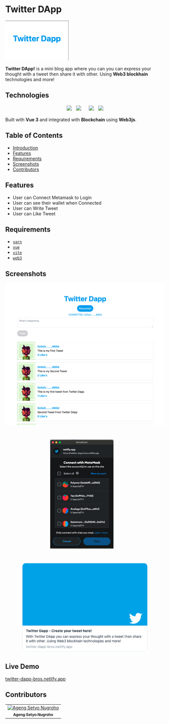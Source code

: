 # Twitter DApp

<p align="left">
    <img width="200" src="./screenshots/logo.png">
</p>
<b>Twitter DApp!</b> is a mini blog app where you can you can express your thought with a tweet then share it with other. Using <b>Web3 blockhain</b> technologies and more!

## Technologies

<div align="center" style="margin-bottom: 20px">
     <image align="center" width="80" src='./src/assets/logo.svg' />
     <image align="center" width="80" src='./src/assets/Vitejs-logo.svg' style="margin: 0 10px" />
     <image align="center" width="80" src='./src/assets/web3js-seeklogo.svg' style="margin: 0 10px" />
     <image align="center" width="90" src='./src/assets/MetaMask_Fox.svg' />
</div>

<p align="left">
  Built with <b>Vue 3</b> and integrated with <b>Blockchain</b> using <b>Web3js</b>.
</p>

## Table of Contents

- [Introduction](#introduction)
- [Features](#features)
- [Requirements](#requirements)
- [Screenshots](#screenshots)
- [Contributors](#contributors)

## Features

- User can Connect Metamask to Login
- User can see their wallet when Connected
- User can Write Tweet
- User can Like Tweet

## Requirements

- [`yarn`](https://yarnpkg.com)
- [`vue`](https://vuejs.org)
- [`vite`](https://vitejs.dev)
- [`web3`](https://web3js.readthedocs.io)

## Screenshots

<div align="center">
    <img width="768" src="./screenshots/web.png">
    <img style="margin: 42px 20px 0 0" width="200" src="./screenshots/wallet.png">
    <img style="margin-top: 42px" width="400" src="./screenshots/meta-data.png">
</div>

## Live Demo

<a href="https://twitter-dapp-bros.netlify.app/">
  twitter-dapp-bros.netlify.app
</a>

## Contributors

  <table>
    <tr>
      <td align="center">
        <a href="https://github.com/melankolia">
         <img width="100" src="https://avatars2.githubusercontent.com/u/35604017?s=460&v=4" alt="Ageng Setyo Nugroho"><br/>
          <sub><b>Ageng Setyo Nugroho</b></sub>
        </a>
      </td>
    </tr>
  </table>
